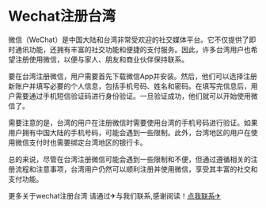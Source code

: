 # Wechat注册台湾

微信（WeChat）是中国大陆和台湾非常受欢迎的社交媒体平台。它不仅提供了即时通讯功能，还拥有丰富的社交功能和便捷的支付服务。因此，许多台湾用户也希望注册使用微信，以便与家人、朋友和商业伙伴保持联系。

要在台湾注册微信，用户需要首先下载微信App并安装。然后，他们可以选择注册新账户并填写必要的个人信息，包括手机号码、姓名和密码。在填写完信息后，用户需要通过手机短信验证码进行身份验证。一旦验证成功，他们就可以开始使用微信了。

需要注意的是，台湾的用户在注册微信时需要使用台湾的手机号码进行验证。如果用户拥有中国大陆的手机号码，可能会遇到一些限制。此外，台湾地区的用户在使用微信支付时也需要绑定台湾地区的银行卡。

总的来说，尽管在台湾注册微信可能会遇到一些限制和不便，但通过遵循相关的注册流程和注意事项，台湾用户仍然可以顺利注册并使用微信，享受其丰富的社交和支付功能。

更多关于wechat注册台湾 请通过✈与我们联系,感谢阅读！[点我联系✈](https://my.G208.com)